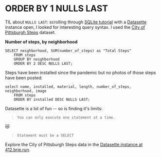 # ORDER BY 1 NULLS LAST

TIL about `NULLS LAST`: scrolling through [SQLite tutorial](https://www.sqlitetutorial.net/sqlite-order-by/) with a [Datasette](https://datasette.io) instance open, I looked for interesting query syntax. I used the [City of Pittsburgh Steps](https://data.wprdc.org/dataset/city-steps) dataset. 

**Number of steps, by neighborhood**

```
SELECT neighborhood, SUM(number_of_steps) as "Total Steps" 
    FROM steps 
    GROUP BY neighborhood 
    ORDER BY 2 DESC NULLS LAST;
```

Steps have been installed since the pandemic but no photos of those steps have been posted:

```
select name, installed, material, length, number_of_steps, neighborhood, image 
    FROM steps 
    ORDER BY installed DESC NULLS LAST; 
```


Datasette is a lot of fun -- so is finding it's limits:

> ```
> You can only execute one statement at a time.
> ```

:crying_cat_face: 

> ```
> Statement must be a SELECT
> ```

Explore the City of Pittsburgh Steps data in the [Datasette instance at 412.brie.run](https://412.brie.run/steps/steps). 
